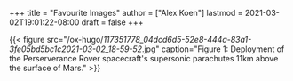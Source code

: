 +++
title = "Favourite Images"
author = ["Alex Koen"]
lastmod = 2021-03-02T19:01:22-08:00
draft = false
+++

{{< figure src="/ox-hugo/_117351778_04dcd6d5-52e8-444a-83a1-3fe05bd5bc1c2021-03-02_18-59-52_.jpg" caption="Figure 1: Deployment of the Perserverance Rover spacecraft's supersonic parachutes 11km above the surface of Mars." >}}
